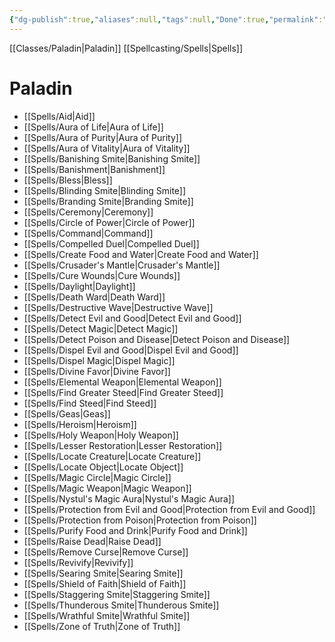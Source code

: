 ```yaml
---
{"dg-publish":true,"aliases":null,"tags":null,"Done":true,"permalink":"/classes/spelllists/paladin-spelllist/","dgHomeLink":false,"dgPassFrontmatter":true}
---
```


[[Classes/Paladin|Paladin]]
[[Spellcasting/Spells|Spells]]
# Paladin
- [[Spells/Aid|Aid]]
- [[Spells/Aura of Life|Aura of Life]]
- [[Spells/Aura of Purity|Aura of Purity]]
- [[Spells/Aura of Vitality|Aura of Vitality]]
- [[Spells/Banishing Smite|Banishing Smite]]
- [[Spells/Banishment|Banishment]]
- [[Spells/Bless|Bless]]
- [[Spells/Blinding Smite|Blinding Smite]]
- [[Spells/Branding Smite|Branding Smite]]
- [[Spells/Ceremony|Ceremony]]
- [[Spells/Circle of Power|Circle of Power]]
- [[Spells/Command|Command]]
- [[Spells/Compelled Duel|Compelled Duel]]
- [[Spells/Create Food and Water|Create Food and Water]]
- [[Spells/Crusader's Mantle|Crusader's Mantle]]
- [[Spells/Cure Wounds|Cure Wounds]]
- [[Spells/Daylight|Daylight]]
- [[Spells/Death Ward|Death Ward]]
- [[Spells/Destructive Wave|Destructive Wave]]
- [[Spells/Detect Evil and Good|Detect Evil and Good]]
- [[Spells/Detect Magic|Detect Magic]]
- [[Spells/Detect Poison and Disease|Detect Poison and Disease]]
- [[Spells/Dispel Evil and Good|Dispel Evil and Good]]
- [[Spells/Dispel Magic|Dispel Magic]]
- [[Spells/Divine Favor|Divine Favor]]
- [[Spells/Elemental Weapon|Elemental Weapon]]
- [[Spells/Find Greater Steed|Find Greater Steed]]
- [[Spells/Find Steed|Find Steed]]
- [[Spells/Geas|Geas]]
- [[Spells/Heroism|Heroism]]
- [[Spells/Holy Weapon|Holy Weapon]]
- [[Spells/Lesser Restoration|Lesser Restoration]]
- [[Spells/Locate Creature|Locate Creature]]
- [[Spells/Locate Object|Locate Object]]
- [[Spells/Magic Circle|Magic Circle]]
- [[Spells/Magic Weapon|Magic Weapon]]
- [[Spells/Nystul's Magic Aura|Nystul's Magic Aura]]
- [[Spells/Protection from Evil and Good|Protection from Evil and Good]]
- [[Spells/Protection from Poison|Protection from Poison]]
- [[Spells/Purify Food and Drink|Purify Food and Drink]]
- [[Spells/Raise Dead|Raise Dead]]
- [[Spells/Remove Curse|Remove Curse]]
- [[Spells/Revivify|Revivify]]
- [[Spells/Searing Smite|Searing Smite]]
- [[Spells/Shield of Faith|Shield of Faith]]
- [[Spells/Staggering Smite|Staggering Smite]]
- [[Spells/Thunderous Smite|Thunderous Smite]]
- [[Spells/Wrathful Smite|Wrathful Smite]]
- [[Spells/Zone of Truth|Zone of Truth]]
